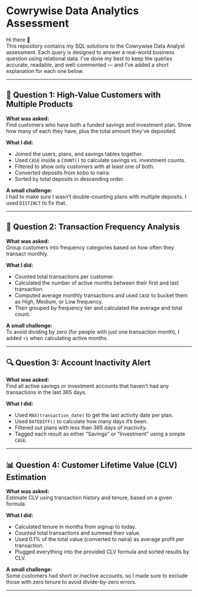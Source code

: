 # Cowrywise Data Analytics Assessment

Hi there 👋  
This repository contains my SQL solutions to the Cowrywise Data Analyst assessment. Each query is designed to answer a real-world business question using relational data. I've done my best to keep the queries accurate, readable, and well-commented — and I’ve added a short explanation for each one below.

---

## 🧩 Question 1: High-Value Customers with Multiple Products

**What was asked:**  
Find customers who have both a funded savings and investment plan. Show how many of each they have, plus the total amount they’ve deposited.

**What I did:**  
- Joined the users, plans, and savings tables together.
- Used `CASE` inside a `COUNT()` to calculate savings vs. investment counts.
- Filtered to show only customers with at least one of both.
- Converted deposits from kobo to naira.
- Sorted by total deposits in descending order.

**A small challenge:**  
I had to make sure I wasn’t double-counting plans with multiple deposits. I used `DISTINCT` to fix that.

---

## 🔄 Question 2: Transaction Frequency Analysis

**What was asked:**  
Group customers into frequency categories based on how often they transact monthly.

**What I did:**  
- Counted total transactions per customer.
- Calculated the number of active months between their first and last transaction.
- Computed average monthly transactions and used `CASE` to bucket them as High, Medium, or Low frequency.
- Then grouped by frequency tier and calculated the average and total count.

**A small challenge:**  
To avoid dividing by zero (for people with just one transaction month), I added `+1` when calculating active months.

---

## 🔍 Question 3: Account Inactivity Alert

**What was asked:**  
Find all active savings or investment accounts that haven’t had any transactions in the last 365 days.

**What I did:**  
- Used `MAX(transaction_date)` to get the last activity date per plan.
- Used `DATEDIFF()` to calculate how many days it’s been.
- Filtered out plans with less than 365 days of inactivity.
- Tagged each result as either “Savings” or “Investment” using a simple `CASE`.

---

## 📊 Question 4: Customer Lifetime Value (CLV) Estimation

**What was asked:**  
Estimate CLV using transaction history and tenure, based on a given formula.

**What I did:**  
- Calculated tenure in months from signup to today.
- Counted total transactions and summed their value.
- Used 0.1% of the total value (converted to naira) as average profit per transaction.
- Plugged everything into the provided CLV formula and sorted results by CLV.

**A small challenge:**  
Some customers had short or inactive accounts, so I made sure to exclude those with zero tenure to avoid divide-by-zero errors.



---